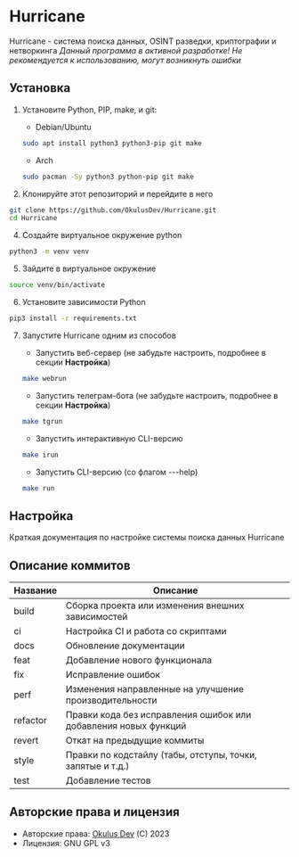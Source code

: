 # Hurricane
Hurricane - система поиска данных, OSINT разведки, криптографии и нетворкинга
_Данный программа в активной разработке! Не рекомендуется к использованию, могут возникнуть ошибки_

## Установка

1. Установите Python, PIP, make, и git:

	+ Debian/Ubuntu
	```bash
	sudo apt install python3 python3-pip git make
	```

	+ Arch
	
	```bash
	sudo pacman -Sy python3 python-pip git make
	```

3. Клонируйте этот репозиторий и перейдите в него

```bash
git clone https://github.com/OkulusDev/Hurricane.git
cd Hurricane
```

4. Создайте виртуальное окружение python

```bash
python3 -m venv venv
```

5. Зайдите в виртуальное окружение

```bash
source venv/bin/activate
```

6. Установите зависимости Python

```bash
pip3 install -r requirements.txt
```

7. Запустите Hurricane одним из способов

	+ Запустить веб-сервер (не забудьте настроить, подробнее в секции __Настройка__)

	```bash
	make webrun
	```
	
	+ Запустить телеграм-бота (не забудьте настроить, подробнее в секции __Настройка__)
	
	```bash
	make tgrun
	```
	
	+ Запустить интерактивную CLI-версию
	
	```bash
	make irun
	```
	
	+ Запустить CLI-версию (со флагом ---help)
	
	```bash
	make run
	```
	
## Настройка
Краткая документация по настройке системы поиска данных Hurricane

## Описание коммитов

| Название | Описание                                                        |
|----------|-----------------------------------------------------------------|
| build	   | Сборка проекта или изменения внешних зависимостей               |
| ci       | Настройка CI и работа со скриптами                              |
| docs	   | Обновление документации                                         |
| feat	   | Добавление нового функционала                                   |
| fix	   | Исправление ошибок                                              |
| perf	   | Изменения направленные на улучшение производительности          |
| refactor | Правки кода без исправления ошибок или добавления новых функций |
| revert   | Откат на предыдущие коммиты                                     |
| style	   | Правки по кодстайлу (табы, отступы, точки, запятые и т.д.)      |
| test	   | Добавление тестов                                               |

## Авторские права и лицензия

 + Авторские права: [Okulus Dev](https://github.com/OkulusDev) (C) 2023
 + Лицензия: GNU GPL v3